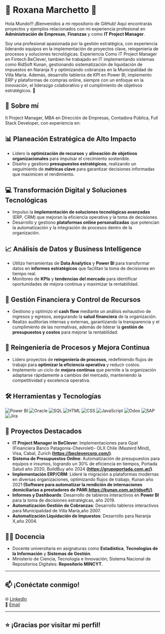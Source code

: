 # 💼 Roxana Marchetto 🏢

Hola Mundo!!!
¡Bienvenidos a mi repositorio de GitHub! Aquí encontrarás proyectos y ejemplos relacionados con mi experiencia profesional en **Administración de Empresas**, **Finanzas** y como **IT Project Manager**. 

Soy una profesional apasionada por la gestión estratégica, con experiencia liderando equipos en la implementación de proyectos clave, reingeniería de procesos y soluciones tecnológicas. Experiencia Como IT Project Manager en Fintech BeClever, tambien he trabajado en IT implementando sistemas como RidSoft Kunan, gestionando sistematización de liquidación de impuestos en Naranja X y optimizando cobranzas en la Municipalidad de Villa María. Además, desarrollo tableros de KPI en Power BI, implemento ERP y plataformas de compras online, siempre con un enfoque en la innovación, el liderazgo colaborativo y el cumplimiento de objetivos estratégicos. 🌟

## 🎯 Sobre mí

It Project Manager, MBA en Dirección de Empresas, Contadora Pública, Full Stack Developer, con experiencia en:

## 📊 **Planeación Estratégica de Alto Impacto**
- Lidero la **optimización de recursos** y **alineación de objetivos organizacionales** para impulsar el crecimiento sostenible.
- Diseño y gestiono **presupuestos estratégicos**, realizando un seguimiento de **métricas clave** para garantizar decisiones informadas que maximicen el rendimiento.

## 💻 **Transformación Digital y Soluciones Tecnológicas**
- Impulso la **implementación de soluciones tecnológicas avanzadas** (ERP, CRM) que mejoran la eficiencia operativa y la toma de decisiones.
- Desarrollo y gestiono **plataformas online personalizadas** que potencian la automatización y la integración de procesos dentro de la organización.

## 📈 **Análisis de Datos y Business Intelligence**
- Utilizo herramientas de **Data Analytics** y **Power BI** para transformar datos en **informes estratégicos** que facilitan la toma de decisiones en tiempo real.
- Monitoreo de **KPIs** y **tendencias del mercado** para identificar oportunidades de mejora continua y maximizar la rentabilidad.

## 📂 **Gestión Financiera y Control de Recursos**
- Gestiono y optimizo el **cash flow** mediante un análisis exhaustivo de ingresos y egresos, asegurando la **salud financiera** de la organización.
- Realizo auditorías internas y externas, garantizando la transparencia y el cumplimiento de las normativas, además de liderar la **gestión de presupuestos y costos** para mejorar la rentabilidad.

## 🔄 **Reingeniería de Procesos y Mejora Continua**
- Lidero proyectos de **reingeniería de procesos**, redefiniendo flujos de trabajo para **optimizar la eficiencia operativa** y reducir costos.
- Implemento un ciclo de **mejora continua** que permite a la organización adaptarse rápidamente a cambios del mercado, manteniendo la competitividad y excelencia operativa.


## 🛠️ Herramientas y Tecnologías

![Power BI](https://img.shields.io/badge/Power%20BI-FFD700?style=for-the-badge&logo=powerbi&logoColor=white)
![Oracle](https://img.shields.io/badge/Oracle-F80000?style=for-the-badge&logo=oracle&logoColor=white)
![SQL](https://img.shields.io/badge/SQL-4479A1?style=for-the-badge&logo=postgresql&logoColor=white)
![HTML](https://img.shields.io/badge/HTML-E34F26?style=for-the-badge&logo=html5&logoColor=white)
![CSS](https://img.shields.io/badge/CSS-1572B6?style=for-the-badge&logo=css3&logoColor=white)
![JavaScript](https://img.shields.io/badge/JavaScript-F7DF1E?style=for-the-badge&logo=javascript&logoColor=black)
![Odoo](https://img.shields.io/badge/Odoo-512DA8?style=for-the-badge&logo=odoo&logoColor=white)
![SAP](https://img.shields.io/badge/SAP-0FAAFF?style=for-the-badge&logo=sap&logoColor=white)
![Jira](https://img.shields.io/badge/Jira-0052CC?style=for-the-badge&logo=jira&logoColor=white)

## 🚀 Proyectos Destacados

- **IT Project Manager in BeClever**: Implementaciones para Gpat (Financiera Banco Patagonia-Chevrolet)- OLX Chile (Masterd Mind), Visa, Cabal, Zurich **(https://beclevercorp.com/)**.
- **Sistema de Presupuestos Online**: Automatización de presupuestos para equipos e insumos, logrando un 30% de eficiencia en tiempos, Portada Salud año 2020, BuildBuy año 2024 **(https://grupoportada.com.ar/)**.
- **Implementación ERP/CRM**: Lideré la migración a plataformas modernas en diversas organizaciones, optimizando flujos de trabajo, Kunan año 2021 **(Software para automatizar la rendición de internaciones domiciliarias a prestadores de PAMI.https://kunan.com.ar/ridsoft/)**.
- **Informes y Dashboards**: Desarrollo de tableros interactivos en **Power BI** para la toma de decisiones estratégicas, año 2019.
- **Automatización Gestión de Cobranzas**: Desarrollo tableros interactivos para Municipalidad de Villa María,año 2007.
- **Automatización Liquidación de Impuestos**: Desarrollo para Naranja X,año 2004.

## 👩‍🏫 Docencia

- Docente universitaria en asignaturas como **Estadística**, **Tecnologías de la Información** y **Sistemas de Gestión**.
- Ministerio de Ciencia, Tecnología e Innovación; Sistema Nacional de Repositorios Digitales: **Repositorio MINCYT**.

---

## 📫 ¡Conéctate conmigo!

🌐 [LinkedIn](https://www.linkedin.com/in/mbamarchetto)  
📧 [Email](mailto:roxanamarchetto@gmail.com)  

---

## ⭐ ¡Gracias por visitar mi perfil!
